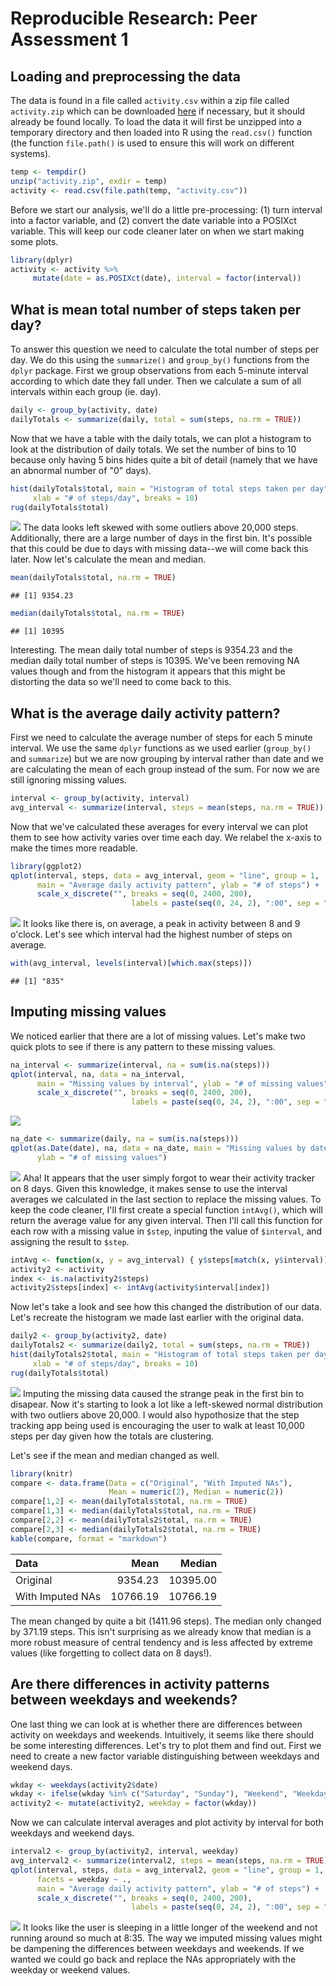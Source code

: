 # Reproducible Research: Peer Assessment 1


## Loading and preprocessing the data

The data is found in a file called `activity.csv` within a zip file called `activity.zip` which can be downloaded [here][1] if necessary, but it should already be found locally.  To load the data it will first be unzipped into a temporary directory and then loaded into R using the `read.csv()` function (the function `file.path()` is used to ensure this will work on different systems).

```r
temp <- tempdir()
unzip("activity.zip", exdir = temp)
activity <- read.csv(file.path(temp, "activity.csv"))
```
Before we start our analysis, we'll do a little pre-processing: (1) turn interval into a factor variable, and (2) convert the date variable into a POSIXct variable.  This will keep our code cleaner later on when we start making some plots.

```r
library(dplyr)
activity <- activity %>%
     mutate(date = as.POSIXct(date), interval = factor(interval))
```


## What is mean total number of steps taken per day?

To answer this question we need to calculate the total number of steps per day.  We do this using the `summarize()` and `group_by()` functions from the `dplyr` package.  First we group observations from each 5-minute interval according to which date they fall under.  Then we calculate a sum of all intervals within each group (ie. day).

```r
daily <- group_by(activity, date)
dailyTotals <- summarize(daily, total = sum(steps, na.rm = TRUE))
```
Now that we have a table with the daily totals, we can plot a histogram to look at the distribution of daily totals.  We set the number of bins to 10 because only having 5 bins hides quite a bit of detail (namely that we have an abnormal number of "0" days).

```r
hist(dailyTotals$total, main = "Histogram of total steps taken per day",
     xlab = "# of steps/day", breaks = 10)
rug(dailyTotals$total)
```

![](PA1_template_files/figure-html/unnamed-chunk-4-1.png)
The data looks left skewed with some outliers above 20,000 steps.  Additionally, there are a large number of days in the first bin.  It's possible that this could be due to days with missing data--we will come back this later.  Now let's calculate the mean and median.

```r
mean(dailyTotals$total, na.rm = TRUE)
```

```
## [1] 9354.23
```

```r
median(dailyTotals$total, na.rm = TRUE)
```

```
## [1] 10395
```
Interesting.  The mean daily total number of steps is 9354.23 and the median daily total number of steps is 10395.  We've been removing NA values though and from the histogram it appears that this might be distorting the data so we'll need to come back to this.

## What is the average daily activity pattern?
First we need to calculate the average number of steps for each 5 minute interval.  We use the same `dplyr` functions as we used earlier (`group_by()` and `summarize`) but we are now grouping by interval rather than date and we are calculating the mean of each group instead of the sum.  For now we are still ignoring missing values.

```r
interval <- group_by(activity, interval)
avg_interval <- summarize(interval, steps = mean(steps, na.rm = TRUE))
```
Now that we've calculated these averages for every interval we can plot them to see how activity varies over time each day.  We relabel the x-axis to make the times more readable.

```r
library(ggplot2)
qplot(interval, steps, data = avg_interval, geom = "line", group = 1,
      main = "Average daily activity pattern", ylab = "# of steps") +
      scale_x_discrete("", breaks = seq(0, 2400, 200),
                           labels = paste(seq(0, 24, 2), ":00", sep = ""))
```

![](PA1_template_files/figure-html/unnamed-chunk-7-1.png)
It looks like there is, on average, a peak in activity between 8 and 9 o'clock.  Let's see which interval had the highest number of steps on average.

```r
with(avg_interval, levels(interval)[which.max(steps)])
```

```
## [1] "835"
```

## Imputing missing values
We noticed earlier that there are a lot of missing values.  Let's make two quick plots to see if there is any pattern to these missing values.

```r
na_interval <- summarize(interval, na = sum(is.na(steps)))
qplot(interval, na, data = na_interval,
      main = "Missing values by interval", ylab = "# of missing values") +
      scale_x_discrete("", breaks = seq(0, 2400, 200),
                           labels = paste(seq(0, 24, 2), ":00", sep = ""))
```

![](PA1_template_files/figure-html/unnamed-chunk-9-1.png)

```r
na_date <- summarize(daily, na = sum(is.na(steps)))
qplot(as.Date(date), na, data = na_date, main = "Missing values by date",
      ylab = "# of missing values")
```

![](PA1_template_files/figure-html/unnamed-chunk-9-2.png)
Aha! It appears that the user simply forgot to wear their activity tracker on 8 days.  Given this knowledge, it makes sense to use the interval averages we calculated in the last section to replace the missing values.  To keep the code cleaner, I'll first create a special function `intAvg()`, which will return the average value for any given interval.  Then I'll call this function for each row with a missing value in `$step`, inputing the value of `$interval`, and assigning the result to `$step`.


```r
intAvg <- function(x, y = avg_interval) { y$steps[match(x, y$interval)] }
activity2 <- activity
index <- is.na(activity2$steps)
activity2$steps[index] <- intAvg(activity$interval[index])
```
Now let's take a look and see how this changed the distribution of our data.  Let's recreate the histogram we made last earlier with the original data.

```r
daily2 <- group_by(activity2, date)
dailyTotals2 <- summarize(daily2, total = sum(steps, na.rm = TRUE))
hist(dailyTotals2$total, main = "Histogram of total steps taken per day \n (with missing data imputed)",
     xlab = "# of steps/day", breaks = 10)
rug(dailyTotals$total)
```

![](PA1_template_files/figure-html/unnamed-chunk-11-1.png)
Imputing the missing data caused the strange peak in the first bin to disapear.  Now it's starting to look a lot like a left-skewed normal distribution with two outliers above 20,000.  I would also hypothosize that the step tracking app being used is encouraging the user to walk at least 10,000 steps per day given how the totals are clustering.
  
Let's see if the mean and median changed as well.

```r
library(knitr)
compare <- data.frame(Data = c("Original", "With Imputed NAs"),
                      Mean = numeric(2), Median = numeric(2))
compare[1,2] <- mean(dailyTotals$total, na.rm = TRUE)
compare[1,3] <- median(dailyTotals$total, na.rm = TRUE)
compare[2,2] <- mean(dailyTotals2$total, na.rm = TRUE)
compare[2,3] <- median(dailyTotals2$total, na.rm = TRUE)
kable(compare, format = "markdown")
```



|Data             |     Mean|   Median|
|:----------------|--------:|--------:|
|Original         |  9354.23| 10395.00|
|With Imputed NAs | 10766.19| 10766.19|
  
The mean changed by quite a bit (1411.96 steps). The median only changed by 371.19 steps.  This isn't surprising as we already know that median is a more robust measure of central tendency and is less affected by extreme values (like forgetting to collect data on 8 days!).
  
## Are there differences in activity patterns between weekdays and weekends?
One last thing we can look at is whether there are differences between activity on weekdays and weekends.  Intuitively, it seems like there should be some interesting differences.  Let's try to plot them and find out.  First we need to create a new factor variable distinguishing between weekdays and weekend days.

```r
wkday <- weekdays(activity2$date)
wkday <- ifelse(wkday %in% c("Saturday", "Sunday"), "Weekend", "Weekday")
activity2 <- mutate(activity2, weekday = factor(wkday))
```
Now we can calculate interval averages and plot activity by interval for both weekdays and weekend days.

```r
interval2 <- group_by(activity2, interval, weekday)
avg_interval2 <- summarize(interval2, steps = mean(steps, na.rm = TRUE))
qplot(interval, steps, data = avg_interval2, geom = "line", group = 1,
      facets = weekday ~ .,
      main = "Average daily activity pattern", ylab = "# of steps") +
      scale_x_discrete("", breaks = seq(0, 2400, 200),
                           labels = paste(seq(0, 24, 2), ":00", sep = ""))
```

![](PA1_template_files/figure-html/unnamed-chunk-14-1.png)
It looks like the user is sleeping in a little longer of the weekend and not running around so much at 8:35.  The way we imputed missing values might be dampening the differences between weekdays and weekends.  If we wanted we could go back and replace the NAs appropriately with the weekday or weekend values.

[1]: https://d396qusza40orc.cloudfront.net/repdata%2Fdata%2Factivity.zip "activity data URL"
